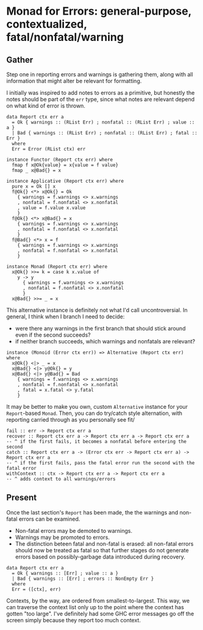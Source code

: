 # Monad for Errors: general-purpose, contextualized, fatal/nonfatal/warning

## Gather

Step one in reporting errors and warnings is gathering them, along with all information that might alter be relevant for formatting.

I initially was inspired to add notes to errors as a primitive, but
  honestly the notes should be part of the `err` type, since
  what notes are relevant depend on what kind of error is thrown.

```
data Report ctx err a
  = Ok { warnings :: (RList Err) ; nonfatal :: (RList Err) ; value :: a }
  | Bad { warnings :: (RList Err) ; nonfatal :: (RList Err) ; fatal :: Err }
  where
  Err = Error (RList ctx) err

instance Functor (Report ctx err) where
  fmap f x@Ok{value} = x{value = f value}
  fmap _ x@Bad{} = x

instance Applicative (Report ctx err) where
  pure x = Ok [] x
  f@Ok{} <*> x@Ok{} = Ok
    { warnings = f.warnings <> x.warnings
    , nonfatal = f.nonfatal <> x.nonfatal
    , value = f.value x.value
    }
  f@Ok{} <*> x@Bad{} = x
    { warnings = f.warnings <> x.warnings
    , nonfatal = f.nonfatal <> x.nonfatal
    }
  f@Bad{} <*> x = f
    { warnings = f.warnings <> x.warnings
    , nonfatal = f.nonfatal <> x.nonfatal
    }

instance Monad (Report ctx err) where
  x@Ok{} >>= k = case k x.value of
    y -> y
      { warnings = f.warnings <> x.warnings
      , nonfatal = f.nonfatal <> x.nonfatal
      }
  x@Bad{} >>= _ = x
```

This alternative instance is definitely not what I'd call uncontroversial.
In general, I think when I branch I need to decide:
  * were there any warnings in the first branch that should stick around even if the second succeeds?
  * if neither branch succeeds, which warnings and nonfatals are relevant?

```
instance (Monoid (Error ctx err)) => Alternative (Report ctx err) where
  x@Ok{} <|> _ = x
  x@Bad{} <|> y@Ok{} = y
  x@Bad{} <|> y@Bad{} = Bad
    { warnings = f.warnings <> x.warnings
    , nonfatal = f.nonfatal <> x.nonfatal
    , fatal = x.fatal <> y.fatal
    }
```

It may be better to make you own, custom `Alternative` instance for your `Report`-based `Monad`.
Then, you can do try/catch style alternation, with reporting carried through as you personally see fit/

```
fail :: err -> Report ctx err a
recover :: Report ctx err a -> Report ctx err a -> Report ctx err a
-- ^ if the first fails, it becomes a nonfatal before entering the second
catch :: Report ctx err a -> (Error ctx err -> Report ctx err a) -> Report ctx err a
-- ^ if the first fails, pass the fatal error run the second with the fatal error
withContext :: ctx -> Report ctx err a -> Report ctx err a
-- ^ adds context to all warnings/errors
```

## Present

Once the last section's `Report` has been made, the the warnings and non-fatal errors can be examined.
  * Non-fatal errors may be demoted to warnings.
  * Warnings may be promoted to errors.
  * The distinction beteen fatal and non-fatal is erased:
      all non-fatal errors should now be treated as fatal so that further stages do not generate errors based on possibly-garbage data introduced during recovery.

```
data Report ctx err a
  = Ok { warnings :: [Err] ; value :: a }
  | Bad { warnings :: [Err] ; errors :: NonEmpty Err }
  where
  Err = ([ctx], err)
```

Contexts, by the way, are ordered from smallest-to-largest.
This way, we can traverse the context list only up to the point where the context has gotten "too large".
I've definitely had some GHC error messages go off the screen simply because they report too much context.
